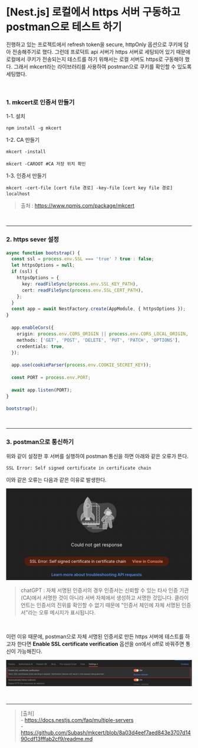 # **[Nest.js] 로컬에서 https 서버 구동하고 postman으로 테스트 하기**

진행하고 있는 프로젝트에서 refresh token을 secure, httpOnly 옵션으로 쿠키에 담아 전송해주기로 했다. 그런데 프로덕트 api 서버가 https 서버로 세팅되어 있기 때문에 로컬에서 쿠키가 전송되는지 테스트를 하기 위해서는 로컬 서버도 https로 구동해야 했다. 그래서 mkcert라는 라이브러리를 사용하여 postman으로 쿠키를 확인할 수 있도록 세팅했다.

<br>

### 1. mkcert로 인증서 만들기

1-1. 설치

```
npm install -g mkcert
```

1-2. CA 만들기

```
mkcert -install

mkcert -CAROOT #CA 저장 위치 확인
```

1-3. 인증서 만들기

```
mkcert -cert-file [cert file 경로] -key-file [cert key file 경로] localhost
```

> 출처 : https://www.npmjs.com/package/mkcert

<br>
<hr>

### 2. https sever 설정

```ts
async function bootstrap() {
  const ssl = process.env.SSL === 'true' ? true : false;
  let httpsOptions = null;
  if (ssl) {
    httpsOptions = {
      key: readFileSync(process.env.SSL_KEY_PATH),
      cert: readFileSync(process.env.SSL_CERT_PATH),
    };
  }
  const app = await NestFactory.create(AppModule, { httpsOptions });
}

  app.enableCors({
    origin: process.env.CORS_ORIGIN || process.env.CORS_LOCAL_ORIGIN,
    methods: ['GET', 'POST', 'DELETE', 'PUT', 'PATCH', 'OPTIONS'],
    credentials: true,
  });

  app.use(cookieParser(process.env.COOKIE_SECRET_KEY));

  const PORT = process.env.PORT;

  await app.listen(PORT);
}

bootstrap();
```

<br>
<hr>

### 3. postman으로 통신하기

위와 같이 설정한 후 서버를 실행하여 postman 통신을 하면 아래와 같은 오류가 뜬다.

```
SSL Error: Self signed certificate in certificate chain
```

이와 같은 오류는 다음과 같은 이유로 발생한다.

![Untitled](./images/postman-ssl-error.png)

> chatGPT : 자체 서명된 인증서의 경우 인증서는 신뢰할 수 있는 타사 인증 기관(CA)에서 서명한 것이 아니라 서버 자체에서 생성하고 서명한 것입니다. 클라이언트는 인증서의 진위를 확인할 수 없기 때문에 "인증서 체인에 자체 서명된 인증서"라는 오류 메시지가 표시됩니다.

<br>

이런 이유 때문에, postman으로 자체 서명된 인증서로 만든 https 서버에 테스트를 하고자 한다면 **Enable SSL certificate verification** 옵션을 on에서 off로 바꿔주면 통신이 가능해진다.

![Untitled](./images/postman-setting.png)

<br>
<hr>

> [출처] <br> - https://docs.nestjs.com/faq/multiple-servers <br> - https://github.com/Subash/mkcert/blob/8a03d4eef7aed843e3707d1490cdf13fffab2cf9/readme.md
